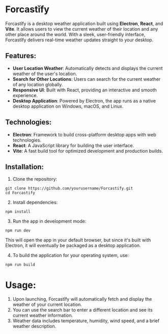 # Forcastǐfy

Forcastǐfy is a desktop weather application built using **Electron**, **React**, and **Vite**. It allows users to view the current weather of their location and any other place around the world. With a sleek, user-friendly interface, Forcastǐfy delivers real-time weather updates straight to your desktop.

## Features:
- **User Location Weather**: Automatically detects and displays the current weather of the user's location.
- **Search for Other Locations**: Users can search for the current weather of any location globally.
- **Responsive UI**: Built with React, providing an interactive and smooth experience.
- **Desktop Application**: Powered by Electron, the app runs as a native desktop application on Windows, macOS, and Linux.
  
## Technologies:
- **Electron**: Framework to build cross-platform desktop apps with web technologies.
- **React**: A JavaScript library for building the user interface.
- **Vite**: A fast build tool for optimized development and production builds.

## Installation:
1. Clone the repository:
```
git clone https://github.com/yourusername/Forcastify.git
cd Forcastify
```
2. Install dependencies:
```
npm install
```
3. Run the app in development mode:
```
npm run dev
```
This will open the app in your default browser, but since it's built with Electron, it will eventually be packaged as a desktop application.

4. To build the application for your operating system, use:
```
npm run build
```

# Usage:
1. Upon launching, Forcastǐfy will automatically fetch and display the weather of your current location.
2. You can use the search bar to enter a different location and see its current weather information.
3. Weather data includes temperature, humidity, wind speed, and a brief weather description.
